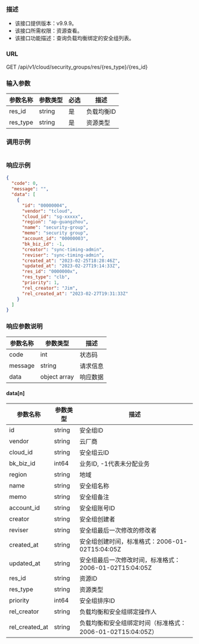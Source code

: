 ### 描述

- 该接口提供版本：v9.9.9。
- 该接口所需权限：资源查看。
- 该接口功能描述：查询负载均衡绑定的安全组列表。

### URL

GET /api/v1/cloud/security_groups/res/{res_type}/{res_id}

### 输入参数

| 参数名称  | 参数类型 | 必选  | 描述      |
|----------|--------|-------|----------|
| res_id   | string | 是    | 负载均衡ID |
| res_type | string | 是    | 资源类型   |

### 调用示例

```json
```

### 响应示例

```json
{
  "code": 0,
  "message": "",
  "data": [
    {
      "id": "00000004",
      "vendor": "tcloud",
      "cloud_id": "sg-xxxxx",
      "region": "ap-guangzhou",
      "name": "security-group",
      "memo": "security group",
      "account_id": "00000003",
      "bk_biz_id": -1,
      "creator": "sync-timing-admin",
      "reviser": "sync-timing-admin",
      "created_at": "2023-02-25T18:28:46Z",
      "updated_at": "2023-02-27T19:14:33Z",
      "res_id": "0000000x",
      "res_type": "clb",
      "priority": 1,
      "rel_creator": "Jim",
      "rel_created_at": "2023-02-27T19:31:33Z"
    }
  ]
}
```

### 响应参数说明

| 参数名称  | 参数类型      | 描述    |
|---------|--------------|---------|
| code    | int          | 状态码   |
| message | string       | 请求信息 |
| data    | object array | 响应数据 |

#### data[n]

| 参数名称        | 参数类型 | 描述                       |
|----------------|--------|----------------------------|
| id             | string | 安全组ID                    |
| vendor         | string | 云厂商                      |
| cloud_id       | string | 安全组云ID                  |
| bk_biz_id      | int64  | 业务ID, -1代表未分配业务      |
| region         | string | 地域                        |
| name           | string | 安全组名称                   |
| memo           | string | 安全组备注                   |
| account_id     | string | 安全组账号ID                 |
| creator        | string | 安全组创建者                 |
| reviser        | string | 安全组最后一次修改的修改者      |
| created_at     | string | 安全组创建时间，标准格式：2006-01-02T15:04:05Z             |
| updated_at     | string | 安全组最后一次修改时间，标准格式：2006-01-02T15:04:05Z      |
| res_id         | string | 资源ID                       |
| res_type       | string | 资源类型                      |
| priority       | int64  | 安全组排序ID                  |
| rel_creator    | string | 负载均衡和安全组绑定操作人       |
| rel_created_at | string | 负载均衡和安全组绑定时间（标准格式：2006-01-02T15:04:05Z）   |
